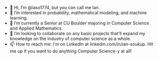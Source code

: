 - 👋 Hi, I’m @iaso1774, but you can call me Ian.
- 👀 I’m interested in probability, mathematical modeling, and machine learning. 
- 🌱 I’m currently a Senior at CU Boulder majoring in Computer Science and Applied Mathematics.
- 💞️ I’m looking to collaborate on any basic projects that'll expand my knowledge on the industry of computer science as a whole.
- 📫 How to reach me: I'm on LinkedIn at linkedin.com/in/ian-soukup. Hit me up if you want to do anything Computer Science-y at all!

